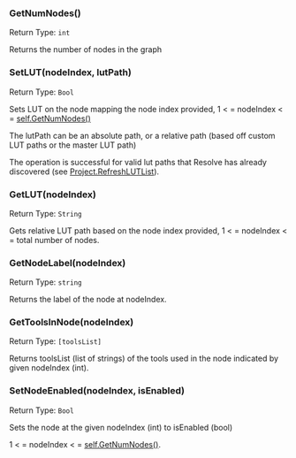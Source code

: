 ### GetNumNodes()                         
Return Type: `int`               

Returns the number of nodes in the graph
### SetLUT(nodeIndex, lutPath)                      
Return Type: `Bool`              

Sets LUT on the node mapping the node index provided, 1 < = nodeIndex < = [self.GetNumNodes()](#getnumnodes)

 The lutPath can be an absolute path, or a relative path (based off custom LUT paths or the master LUT path)

 The operation is successful for valid lut paths that Resolve has already discovered (see [Project.RefreshLUTList](./Project.md#refreshlutlist)).
### GetLUT(nodeIndex)                               
Return Type: `String`            

Gets relative LUT path based on the node index provided, 1 < = nodeIndex < = total number of nodes.
### GetNodeLabel(nodeIndex)                         
Return Type: `string`            

Returns the label of the node at nodeIndex.
### GetToolsInNode(nodeIndex)                       
Return Type: `[toolsList]`       

Returns toolsList (list of strings) of the tools used in the node indicated by given nodeIndex (int).
### SetNodeEnabled(nodeIndex, isEnabled)            
Return Type: `Bool`              

Sets the node at the given nodeIndex (int) to isEnabled (bool)

 1 < = nodeIndex < = [self.GetNumNodes()](#getnumnodes).
